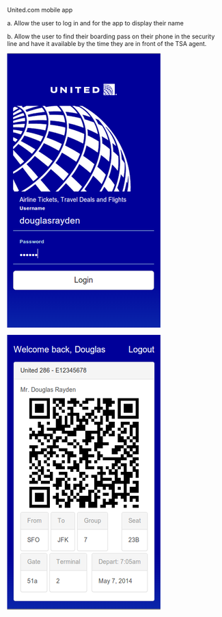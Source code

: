 United.com mobile app

a. Allow the user to log in and for the app to display their name

b. Allow the user to find their boarding pass on their phone in the security line and have it available by the time they are in front of the TSA agent.

![](login.png)

![](home-and-pass.png)
